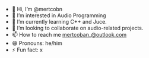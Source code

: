 - 👋 Hi, I’m @mertcobn
- 👀 I’m interested in Audio Programming
- 🌱 I’m currently learning C++ and Juce.
- 💞️ I’m looking to collaborate on audio-related projects.
- 📫 How to reach me mertcoban_@outlook.com
- 😄 Pronouns: he/him
- ⚡ Fun fact: x

<!---
mertcobn/mertcobn is a ✨ special ✨ repository because its `README.md` (this file) appears on your GitHub profile.
You can click the Preview link to take a look at your changes.
--->
